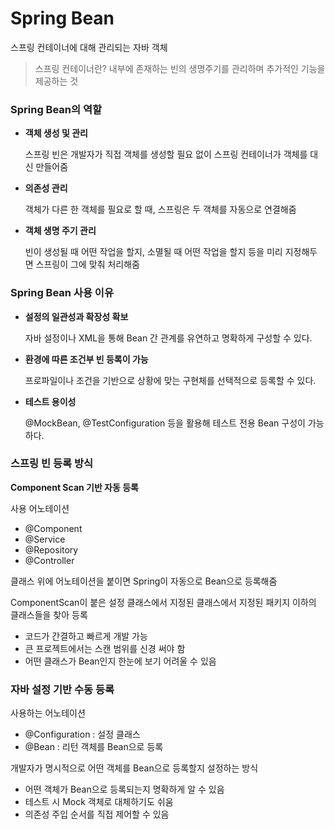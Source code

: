#  Spring Bean
스프링 컨테이너에 대해 관리되는 자바 객체

>스프링 컨테이너란?
내부에 존재하는 빈의 생명주기를 관리하며 추가적인 기능을 제공하는 것

### Spring Bean의 역할
- **객체 생성 및 관리**

    스프링 빈은 개발자가 직접 객체를 생성할 필요 없이 스프링 컨테이너가 객체를 대신 만들어줌
- **의존성 관리**

    객체가 다른 한 객체를 필요로 할 때, 스프링은 두 객체를 자동으로 연결해줌
- **객체 생명 주기 관리**

    빈이 생성될 때 어떤 작업을 할지, 소멸될 때 어떤 작업을 할지 등을 미리 지정해두면 스프링이 그에 맞춰 처리해줌

### Spring Bean 사용 이유
- **설정의 일관성과 확장성 확보**

    자바 설정이나 XML을 통해 Bean 간 관계를 유연하고 명확하게 구성할 수 있다.
- **환경에 따른 조건부 빈 등록이 가능**

    프로파일이나 조건을 기반으로 상황에 맞는 구현체를 선택적으로 등록할 수 있다.
- **테스트 용이성**

    @MockBean, @TestConfiguration 등을 활용해 테스트 전용 Bean 구성이 가능하다.
 

### 스프링 빈 등록 방식
 

**Component Scan 기반 자동 등록**

사용 어노테이션

- @Component
- @Service
- @Repository
- @Controller

클래스 위에 어노테이션을 붙이면 Spring이 자동으로 Bean으로 등록해줌

ComponentScan이 붙은 설정 클래스에서 지정된 클래스에서 지정된 패키지 이하의 클래스들을 찾아 등록

- 코드가 간결하고 빠르게 개발 가능
- 큰 프로젝트에서는 스캔 범위를 신경 써야 함
- 어떤 클래스가 Bean인지 한눈에 보기 어려울 수 있음
 

### 자바 설정 기반 수동 등록
사용하는 어노테이션

- @Configuration : 설정 클래스
- @Bean : 리턴 객체를 Bean으로 등록

개발자가 명시적으로 어떤 객체를 Bean으로 등록할지 설정하는 방식

- 어떤 객체가 Bean으로 등록되는지 명확하게 알 수 있음
- 테스트 시 Mock 객체로 대체하기도 쉬움
- 의존성 주입 순서를 직접 제어할 수 있음
 